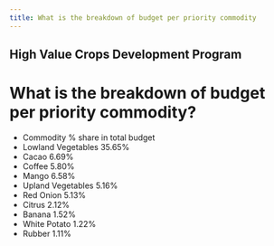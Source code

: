 ```yaml
---
title: What is the breakdown of budget per priority commodity
---
```


## High Value Crops Development Program

# What is the breakdown of budget per priority commodity?


 - Commodity % share in total budget
 - Lowland Vegetables 35.65%
 - Cacao 6.69%
 - Coffee 5.80%
 - Mango  6.58%
 - Upland Vegetables 5.16%
 - Red Onion 5.13%
 - Citrus 2.12%
 - Banana 1.52%
 - White Potato 1.22%
 - Rubber 1.11%

